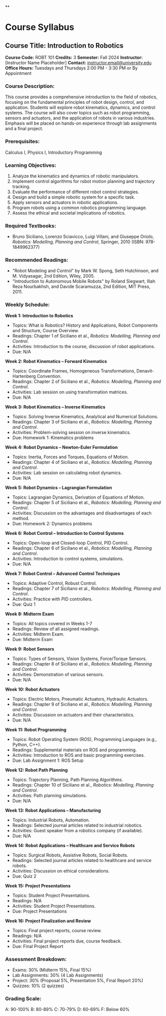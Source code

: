 **
# Course Syllabus
## Course Title: Introduction to Robotics
**Course Code:** ROBT 101
**Credits:** 3
**Semester:** Fall 2024
**Instructor:** [Instructor Name Placeholder]
**Contact:** instructor.email@university.edu
**Office Hours:** Tuesdays and Thursdays 2:00 PM - 3:30 PM or By Appointment

### Course Description:
This course provides a comprehensive introduction to the field of robotics, focusing on the fundamental principles of robot design, control, and application. Students will explore robot kinematics, dynamics, and control systems. The course will also cover topics such as robot programming, sensors and actuators, and the application of robots in various industries. Emphasis will be placed on hands-on experience through lab assignments and a final project.

### Prerequisites:
Calculus I, Physics I, Introductory Programming

### Learning Objectives:
1.  Analyze the kinematics and dynamics of robotic manipulators.
2.  Implement control algorithms for robot motion planning and trajectory tracking.
3.  Evaluate the performance of different robot control strategies.
4.  Design and build a simple robotic system for a specific task.
5.  Apply sensors and actuators in robotic applications.
6.  Program robots using a common robotics programming language.
7.  Assess the ethical and societal implications of robotics.

### Required Textbooks:
- Bruno Siciliano, Lorenzo Sciavicco, Luigi Villani, and Giuseppe Oriolo, *Robotics: Modelling, Planning and Control*, Springer, 2010 (ISBN: 978-1849962377)

### Recommended Readings:
-   "Robot Modeling and Control" by Mark W. Spong, Seth Hutchinson, and M. Vidyasagar, 2nd Edition, Wiley, 2005.
-   "Introduction to Autonomous Mobile Robots" by Roland Siegwart, Illah Reza Nourbakhsh, and Davide Scaramuzza, 2nd Edition, MIT Press, 2011.

### Weekly Schedule:
**Week 1: Introduction to Robotics**
- Topics: What is Robotics? History and Applications, Robot Components and Structure, Course Overview.
- Readings: Chapter 1 of Siciliano et al., *Robotics: Modelling, Planning and Control*.
- Activities: Introduction to the course, discussion of robot applications.
- Due: N/A

**Week 2: Robot Kinematics – Forward Kinematics**
- Topics: Coordinate Frames, Homogeneous Transformations, Denavit-Hartenberg Convention.
- Readings: Chapter 2 of Siciliano et al., *Robotics: Modelling, Planning and Control*.
- Activities: Lab session on using transformation matrices.
- Due: N/A

**Week 3: Robot Kinematics – Inverse Kinematics**
- Topics: Solving Inverse Kinematics, Analytical and Numerical Solutions.
- Readings: Chapter 3 of Siciliano et al., *Robotics: Modelling, Planning and Control*.
- Activities: Problem-solving session on inverse kinematics.
- Due: Homework 1: Kinematics problems

**Week 4: Robot Dynamics – Newton-Euler Formulation**
- Topics: Inertia, Forces and Torques, Equations of Motion.
- Readings: Chapter 4 of Siciliano et al., *Robotics: Modelling, Planning and Control*.
- Activities: Lab session on calculating robot dynamics.
- Due: N/A

**Week 5: Robot Dynamics – Lagrangian Formulation**
- Topics: Lagrangian Dynamics, Derivation of Equations of Motion.
- Readings: Chapter 5 of Siciliano et al., *Robotics: Modelling, Planning and Control*.
- Activities: Discussion on the advantages and disadvantages of each method.
- Due: Homework 2: Dynamics problems

**Week 6: Robot Control – Introduction to Control Systems**
- Topics: Open-loop and Closed-loop Control, PID Control.
- Readings: Chapter 6 of Siciliano et al., *Robotics: Modelling, Planning and Control*.
- Activities: Introduction to control systems, simulations.
- Due: N/A

**Week 7: Robot Control – Advanced Control Techniques**
- Topics: Adaptive Control, Robust Control.
- Readings: Chapter 7 of Siciliano et al., *Robotics: Modelling, Planning and Control*.
- Activities: Practice with PID controllers.
- Due: Quiz 1

**Week 8: Midterm Exam**
- Topics: All topics covered in Weeks 1-7
- Readings: Review of all assigned readings.
- Activities: Midterm Exam.
- Due: Midterm Exam

**Week 9: Robot Sensors**
- Topics: Types of Sensors, Vision Systems, Force/Torque Sensors.
- Readings: Chapter 8 of Siciliano et al., *Robotics: Modelling, Planning and Control*.
- Activities: Demonstration of various sensors.
- Due: N/A

**Week 10: Robot Actuators**
- Topics: Electric Motors, Pneumatic Actuators, Hydraulic Actuators.
- Readings: Chapter 9 of Siciliano et al., *Robotics: Modelling, Planning and Control*.
- Activities: Discussion on actuators and their characteristics.
- Due: N/A

**Week 11: Robot Programming**
- Topics: Robot Operating System (ROS), Programming Languages (e.g., Python, C++).
- Readings: Supplemental materials on ROS and programming.
- Activities: Introduction to ROS and basic programming exercises.
- Due: Lab Assignment 1: ROS Setup

**Week 12: Robot Path Planning**
- Topics: Trajectory Planning, Path Planning Algorithms.
- Readings: Chapter 10 of Siciliano et al., *Robotics: Modelling, Planning and Control*.
- Activities: Path planning simulations.
- Due: N/A

**Week 13: Robot Applications – Manufacturing**
- Topics: Industrial Robots, Automation.
- Readings: Selected journal articles related to industrial robotics.
- Activities: Guest speaker from a robotics company (if available).
- Due: N/A

**Week 14: Robot Applications – Healthcare and Service Robots**
- Topics: Surgical Robots, Assistive Robots, Social Robots.
- Readings: Selected journal articles related to healthcare and service robots.
- Activities: Discussion on ethical considerations.
- Due: Quiz 2

**Week 15: Project Presentations**
- Topics: Student Project Presentations.
- Readings: N/A
- Activities: Student Project Presentations.
- Due: Project Presentations

**Week 16: Project Finalization and Review**
- Topics: Final project reports, course review.
- Readings: N/A
- Activities: Final project reports due, course feedback.
- Due: Final Project Report

### Assessment Breakdown:
-   Exams: 30% (Midterm 15%, Final 15%)
-   Lab Assignments: 30% (4 Lab Assignments)
-   Project: 30% (Proposal 5%, Presentation 5%, Final Report 20%)
-   Quizzes: 10% (2 quizzes)

### Grading Scale:
A: 90-100%
B: 80-89%
C: 70-79%
D: 60-69%
F: Below 60%